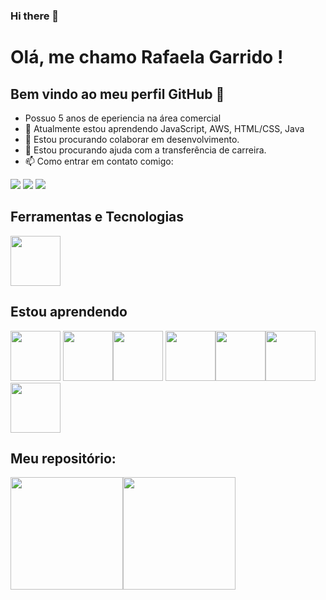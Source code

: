 ### Hi there 👋
# Olá, me chamo Rafaela Garrido ! 
## Bem vindo ao meu perfil GitHub 👋

- Possuo 5 anos de eperiencia na área comercial
- 🌱 Atualmente estou aprendendo JavaScript, AWS, HTML/CSS, Java
- 👯 Estou procurando colaborar em desenvolvimento.
- 🤔 Estou procurando ajuda com a transferência de carreira.
- 📫 Como entrar em contato comigo: 
 <div>
<a href="https://instagram.com/rafisgarrido" target="_blank"><img src="https://img.shields.io/badge/-Instagram-%23E4405F?style=for-the-badge&logo=instagram&logoColor=white" target="_blank"></a>
<a href = "mailto:rafascgarrido@gmail.com"><img src="https://img.shields.io/badge/Gmail-D14836?style=for-the-badge&logo=gmail&logoColor=white" target="_blank"></a>
<a href="https://www.linkedin.com/in/rafaela-garrido-a88b021b0/" target="_blank"><img src="https://img.shields.io/badge/-LinkedIn-%230077B5?style=for-the-badge&logo=linkedin&logoColor=white" target="_blank"></a>   
</div>



## Ferramentas e Tecnologias
 <img src="https://cdn.jsdelivr.net/gh/devicons/devicon/icons/c/c-original.svg" width="80" height="80"/>

      
## Estou aprendendo
<img src="https://cdn.jsdelivr.net/gh/devicons/devicon/icons/javascript/javascript-original.svg" width="80" height="80" /> <img src="https://cdn.jsdelivr.net/gh/devicons/devicon/icons/typescript/typescript-original.svg" width="80" height="80" /><img src="https://cdn.jsdelivr.net/gh/devicons/devicon/icons/html5/html5-plain-wordmark.svg" width="80" height="80"/> <img src="https://cdn.jsdelivr.net/gh/devicons/devicon/icons/css3/css3-original-wordmark.svg" width="80" height="80" /><img src="https://cdn.jsdelivr.net/gh/devicons/devicon/icons/amazonwebservices/amazonwebservices-original-wordmark.svg" width="80" height="80" /><img src="https://cdn.jsdelivr.net/gh/devicons/devicon/icons/java/java-original-wordmark.svg" width="80" height="80" /> <img
src="https://cdn.jsdelivr.net/gh/devicons/devicon/icons/angularjs/angularjs-original.svg"  width="80" height="80"/>
                    

          
          
          
## Meu repositório:
<div>
<a href="https://github.com/seu-usuário-aqui">
<img height="180em" src="https://github-readme-stats.vercel.app/api/top-langs/?username=rafisgarrido&layout=compact&langs_count=7&theme=dracula"/><img height="180em" src="https://github-readme-stats.vercel.app/api?username=rafisgarrido&show_icons=true&theme=dracula&include_all_commits=true&count_private=true"/></div>
  

